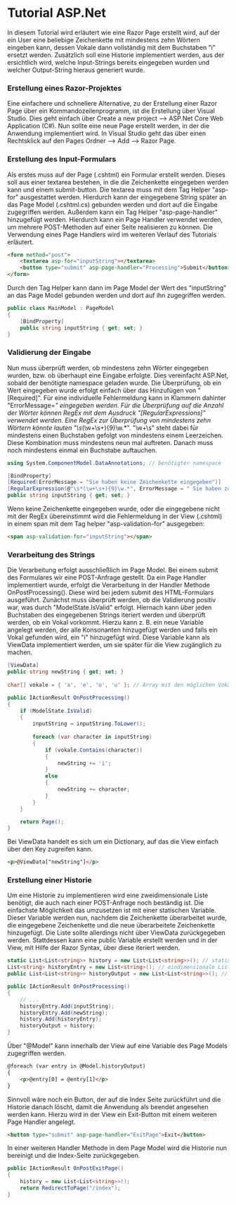 # Tutorial ASP.Net

In diesem Tutorial wird erläutert wie eine Razor Page erstellt wird, auf der ein User eine beliebige Zeichenkette mit mindestens zehn Wörtern eingeben kann, dessen Vokale dann vollständig mit dem Buchstaben "i" ersetzt werden. Zusätzlich soll eine Historie implementiert werden, aus der ersichtlich wird, welche Input-Strings bereits eingegeben wurden und welcher Output-String hieraus generiert wurde.



### Erstellung eines Razor-Projektes

Eine einfachere und schnellere Alternative, zu der Erstellung einer Razor Page über ein Kommandozeilenprogramm, ist die Erstellung über Visual Studio. Dies geht einfach über Create a new project -->  ASP.Net Core Web Application (C#). Nun sollte eine neue Page erstellt werden, in der die Anwendung implementiert wird. In Visual Studio geht das über einen Rechtsklick auf den Pages Ordner --> Add --> Razor Page.



### Erstellung des Input-Formulars

Als erstes muss auf der Page (.cshtml) ein Formular erstellt werden. Dieses soll aus einer textarea bestehen, in die die Zeichenkette eingegeben werden kann und einem submit-button. Die textarea muss mit dem Tag Helper "asp-for" ausgestattet werden. Hierdurch kann der eingegebene String später an das Page Model (.cshtml.cs) gebunden werden und dort auf die Eingabe zugegriffen werden. Außerdem kann ein Tag Helper "asp-page-handler" hinzugefügt werden. Hierdurch kann ein Page Handler verwendet werden, um mehrere POST-Methoden auf einer Seite realisieren zu können. Die Verwendung eines Page Handlers wird im weiteren Verlauf des Tutorials erläutert.

```html
<form method="post">
	<textarea asp-for="inputString"></textarea>
    <button type="submit" asp-page-handler="Processing">Submit</button>
</form>
```

 Durch den Tag Helper kann dann im Page Model der Wert des "inputString" an das Page Model gebunden werden und dort auf ihn zugegriffen werden.

```c#
public class MainModel : PageModel
{
	[BindProperty]
	public string inputString { get; set; }
}
```



### Validierung der Eingabe 

Nun muss überprüft werden, ob mindestens zehn Wörter eingegeben wurden, bzw. ob überhaupt eine Eingabe erfolgte. Dies vereinfacht ASP.Net, sobald der benötigte namespace geladen wurde. Die Überprüfung, ob ein Wert eingegeben wurde erfolgt einfach über das Hinzufügen von "[Required]". Für eine individuelle Fehlermeldung kann in Klammern dahinter "ErrorMessage=*" eingegeben werden. Für die Überprüfung auf die Anzahl der Wörter können RegEx mit dem Ausdruck "[RegularExpressions]" verwendet werden.  Eine RegEx zur Überprüfung von mindestens zehn Wörtern könnte lauten "\s*(\w+\s+){9}\w.\*".  "\w+\s" steht dabei für mindestens einen Buchstaben gefolgt von mindestens einem Leerzeichen. Diese Kombination muss mindestens neun mal auftreten. Danach muss noch mindestens einmal ein Buchstabe auftauchen.

```c#
using System.ComponentModel.DataAnnotations; // benötigter namespace

[BindProperty]
[Required(ErrorMessage = "Sie haben keine Zeichenkette eingegeben")]
[RegularExpression(@"\s*(\w+\s+){9}\w.*", ErrorMessage = " Sie haben zu wenig Wörter eingegeben.")]
public string inputString { get; set; }
```

Wenn keine Zeichenkette eingegeben wurde, oder die eingegebene nicht mit der RegEx übereinstimmt wird die Fehlermeldung in der View (.cshtml) in einem span mit dem Tag helper "asp-validation-for" ausgegeben:

```html
<span asp-validation-for="inputString"></span>
```



### Verarbeitung des Strings

Die Verarbeitung erfolgt ausschließlich im Page Model. Bei einem submit des Formulares wir eine POST-Anfrage gestellt. Da ein Page Handler implementiert wurde, erfolgt die Verarbeitung in der Handler Methode OnPostProcessing(). Diese wird bei jedem submit des HTML-Formulars ausgeführt. Zunächst muss überprüft werden, ob die Validierung positiv war, was durch "ModelState.IsValid" erfolgt. Hiernach kann über jeden Buchstaben des eingegebenen Strings iteriert werden und überprüft werden, ob ein Vokal vorkommt. Hierzu kann z. B. ein neue Variable angelegt werden, der alle Konsonanten hinzugefügt werden und falls ein Vokal gefunden wird, ein "i" hinzugefügt wird. Diese Variable kann als ViewData implementiert werden, um sie später für die View zugänglich zu machen. 

```c#
[ViewData]
public string newString { get; set; }
 
char[] vokale = { 'a', 'e', 'o', 'u' }; // Array mit den möglichen Vokalen

public IActionResult OnPostProcessing()
{
    if (ModelState.IsValid)
    {    
    	inputString = inputString.ToLower();
    	
        foreach (var character in inputString)
        {
            if (vokale.Contains(character))
            {
                newString += 'i';
            }
            else
            {
                newString += character;
            }
        }
    }

    return Page();
}
```

Bei ViewData handelt es sich um ein Dictionary, auf das die View einfach über den Key zugreifen kann.

```html
<p>@ViewData["newString"]</p>
```



### Erstellung einer Historie

Um eine Historie zu implementieren wird eine zweidimensionale Liste benötigt, die auch nach einer POST-Anfrage noch beständig ist. Die einfachste Möglichkeit das umzusetzen ist mit einer statischen Variable. Dieser Variable werden nun, nachdem die Zeichenkette überarbeitet wurde, die eingegebene Zeichenkette und die neue überarbeitete Zeichenkette hinzugefügt. Die Liste sollte allerdings nicht über ViewData zurückgegeben werden. Stattdessen kann eine public Variable erstellt werden und in der View, mit Hilfe der Razor Syntax, über diese iteriert werden.

```c#
static List<List<string>> history = new List<List<string>>(); // statische, dauerhafte Liste 
List<string> historyEntry = new List<string>(); // eindimensionale Liste für die aktuellen Werte
public List<List<string>> historyOutput = new List<List<string>>(); // Liste die in der View zurückgegeben wird

public IActionResult OnPostProcessing()
{
	// ...
	historyEntry.Add(inputString);
    historyEntry.Add(newString);
    history.Add(historyEntry);
    historyOutput = history;
}
```

Über "@Model" kann innerhalb der View auf eine Variable des Page Models zugegriffen werden. 

```html
@foreach (var entry in @Model.historyOutput)
{
    <p>@entry[0] = @entry[1]</p>
}
```

Sinnvoll wäre noch ein Button, der auf die Index Seite zurückführt und die Historie danach löscht, damit die Anwendung als beendet angesehen werden kann. Hierzu wird in der View ein Exit-Button mit einem weiteren Page Handler angelegt.

```html
<button type="submit" asp-page-handler="ExitPage">Exit</button>
```

In einer weiteren Handler Methode in dem Page Model wird die Historie nun bereinigt und die Index-Seite zurückgegeben.

```c#
public IActionResult OnPostExitPage()
{
    history = new List<List<string>>();
    return RedirectToPage("/index");
}
```



